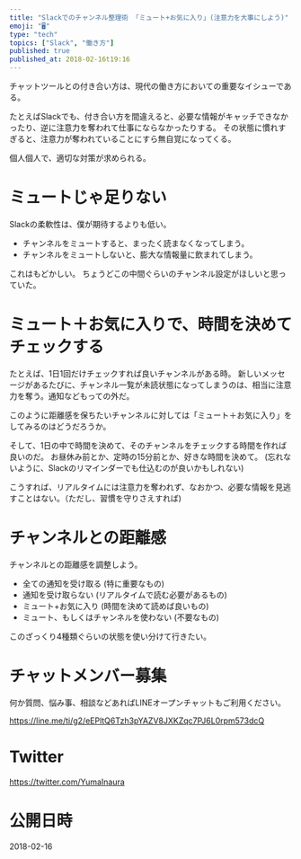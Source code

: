 ```yaml
---
title: "Slackでのチャンネル整理術 「ミュート+お気に入り」(注意力を大事にしよう)"
emoji: "🖥"
type: "tech"
topics: ["Slack", "働き方"]
published: true
published_at: 2018-02-16t19:16
---
```


チャットツールとの付き合い方は、現代の働き方においての重要なイシューである。

たとえばSlackでも、付き合い方を間違えると、必要な情報がキャッチできなかったり、逆に注意力を奪われて仕事にならなかったりする。
その状態に慣れすぎると、注意力が奪われていることにすら無自覚になってくる。

個人個人で、適切な対策が求められる。

# ミュートじゃ足りない

Slackの柔軟性は、僕が期待するよりも低い。

- チャンネルをミュートすると、まったく読まなくなってしまう。
- チャンネルをミュートしないと、膨大な情報量に飲まれてしまう。

これはもどかしい。
ちょうどこの中間ぐらいのチャンネル設定がほしいと思っていた。

# ミュート＋お気に入りで、時間を決めてチェックする


たとえば、1日1回だけチェックすれば良いチャンネルがある時。
新しいメッセージがあるたびに、チャンネル一覧が未読状態になってしまうのは、相当に注意力を奪う。通知などもっての外だ。

このように距離感を保ちたいチャンネルに対しては「ミュート＋お気に入り」をしてみるのはどうだろうか。

そして、1日の中で時間を決めて、そのチャンネルをチェックする時間を作れば良いのだ。
お昼休み前とか、定時の15分前とか、好きな時間を決めて。
(忘れないように、Slackのリマインダーでも仕込むのが良いかもしれない)

こうすれば、リアルタイムには注意力を奪われず、なおかつ、必要な情報を見逃すことはない。（ただし、習慣を守りさえすれば)


# チャンネルとの距離感

チャンネルとの距離感を調整しよう。

- 全ての通知を受け取る (特に重要なもの)
- 通知を受け取らない (リアルタイムで読む必要があるもの)
- ミュート+お気に入り (時間を決めて読めば良いもの)
- ミュート、もしくはチャンネルを使わない (不要なもの)

このざっくり4種類ぐらいの状態を使い分けて行きたい。








<!-- Update From Qiita API -->

# チャットメンバー募集


何か質問、悩み事、相談などあればLINEオープンチャットもご利用ください。

https://line.me/ti/g2/eEPltQ6Tzh3pYAZV8JXKZqc7PJ6L0rpm573dcQ





# Twitter


https://twitter.com/YumaInaura


<!-- Update From Qiita API -->



# 公開日時

2018-02-16
